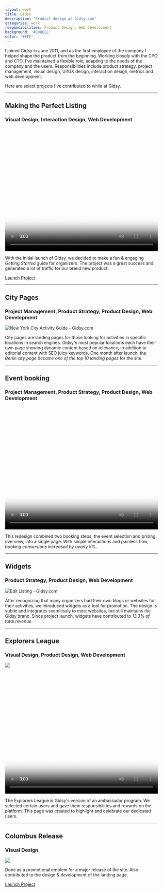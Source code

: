 ```yaml
---
layout: work
title: Gidsy
description: "Product design at Gidsy.com"
categories: work
responsibilities: Product Design, Web Development
background: '#008EEE'
color: '#FFF'
---
```


I joined Gidsy in June 2011, and as the first employee of the company I helped shape the product from the beginning. Working closely with the CPO and CTO, I’ve maintained a flexible role, adapting to the needs of the company and the users. Responsibilities include product strategy, project management, visual design, UI/UX design, interaction design, metrics and web development.

Here are select projects I've contributed to while at Gidsy.

<hr/>

<h2>Making the Perfect Listing</h2>
<h3>Visual Design, Interaction Design, Web Development</h3>

<div>
  <video id="making_the_perfect_listing" class="browser_img" title="Making the Perfect Listing - Gidsy.com"
    preload="auto" width="100%" height="405" poster="{{ site.root }}/work/gidsy/PerfectListing.jpg">
    <source src="{{ site.root }}/work/gidsy/PerfectListing.mp4" type='video/mp4'>
    <source src="{{ site.root }}/work/gidsy/PerfectListing.webm" type='video/webm'>
  </video>
</div>

With the initial launch of Gidsy, we decided to make a fun & engaging <em>Getting Started</em> guide for organizers. The project was a great success and generated a lot of traffic for our brand new product.

<a href="http://gidsy.com/handbooks/making-the-perfect-listing" class="button" rel="external">Launch Project</a>

<hr/>

<h2>City Pages</h2>
<h3>Project Management, Product Strategy, Product Design, Web Development</h3>

<div>
  <img src="{{ site.root }}/work/gidsy/nyc-gidsy.jpg" class="browser_img" title="New York City Activity Guide - Gidsy.com" />
</div>

City pages are landing pages for those looking for activities in specific locations in search engines. Gidsy's most popular locations each have their own page showing dynamic content based on relevance, in addition to editorial content with SEO juicy keywords. One month after launch, the <em>Berlin city page became one of the top 10 landing pages</em> for the site.

<hr/>

<h2>Event booking</h2>
<h3>Project Management, Product Strategy, Product Design, Web Development</h3>

<div>
  <video id="booking_flow" class="browser_img" title="Select event - Gidsy.com"
    preload="auto" width="100%" height="405" poster="{{ site.root }}/work/gidsy/bookingflow.png"
    data-setup="{}">
    <source src="{{ site.root }}/work/gidsy/bookingflow.mp4" type='video/mp4'>
    <source src="{{ site.root }}/work/gidsy/bookingflow.webm" type='video/webm'>
  </video>
</div>

This redesign combined two booking steps, the event selection and pricing overview, into a single page. With simple interactions and painless flow, <em>booking conversions increased by nearly 5%</em>.

<hr/>

<h2>Widgets</h2>
<h3>Product Strategy, Product Design, Web Development</h3>

<div>
  <img src="{{ site.root }}/work/gidsy/widgets-gidsy.jpg" class="browser_img" title="Edit Listing - Gidsy.com" />
</div>

After recognizing that many organizers had their own blogs or websites for their activities, we introduced widgets as a tool for promotion. The design is subtle and integrates seemlessly to most websites, but still maintains the Gidsy brand. Since project launch, widgets have contributed to <em>13.3% of total revenue</em>.

<hr/>

<h2>Explorers League</h2>
<h3>Visual Design, Product Design, Web Development</h3>

<p class="text-center">
  <img src="{{ site.root }}/work/gidsy/explorers_badges.png" />
</p>

<div>
  <video id="explorers_league" class="browser_img" title="Gidsy Explorers League - Gidsy.com"
    preload="auto" width="100%" height="400" poster="{{ site.root }}/work/gidsy/explorers.png">
    <source src="{{ site.root }}/work/gidsy/explorers.mp4" type='video/mp4'>
    <source src="{{ site.root }}/work/gidsy/explorers.webm" type='video/webm'>
  </video>
</div>

The Explorers League is Gidsy's version of an ambassador program. We selected certain users and gave them responsibilities and rewards on the platform. This page was created to highlight and celebrate our dedicated users.

<hr/>

<h2>Columbus Release</h2>
<h3>Visual Design</h3>

<p class="text-center">
  <img src="{{ site.root }}/work/gidsy/gidsy-columbus-badge.png" />
</p>

Done as a promotional emblem for a major release of the site. Also contributed to the design & development of the landing page.

<a href="http://gidsy.com/columbus" class="button" rel="external">Launch Project</a>
